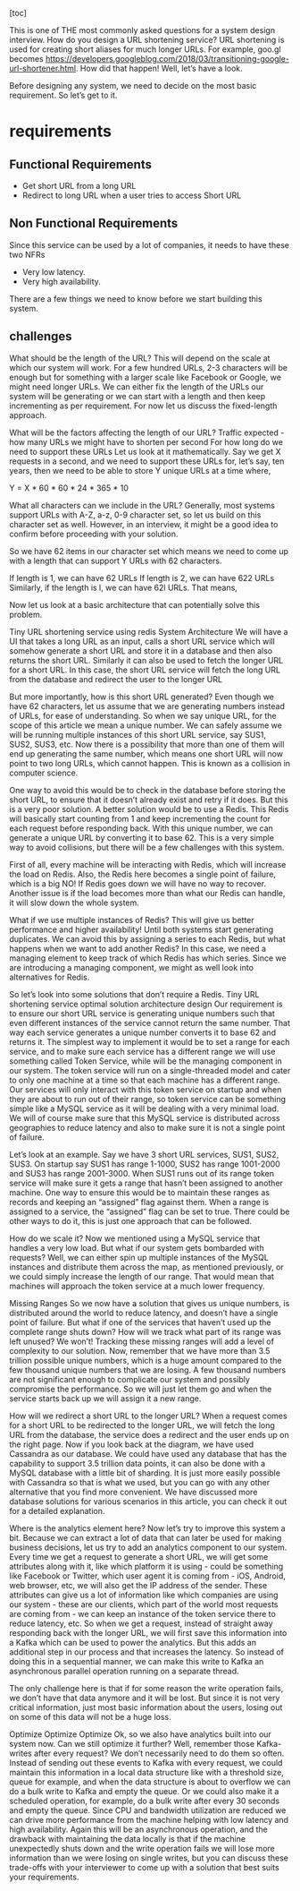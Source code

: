 [toc]

This is one of THE most commonly asked questions for a system design interview. How do you design a URL shortening service?
URL shortening is used for creating short aliases for much longer URLs. For example, goo.gl becomes https://developers.googleblog.com/2018/03/transitioning-google-url-shortener.html. How did that happen! Well, let’s have a look.

Before designing any system, we need to decide on the most basic requirement. So let’s get to it.
# requirements

## Functional Requirements
 -  Get short URL from a long URL
 - Redirect to long URL when a user tries to access Short URL
## Non Functional Requirements
 Since this service can be used by a lot of companies, it needs to have these two NFRs
 - Very low latency.
 - Very high availability.

There are a few things we need to know before we start building this system.
## challenges
What should be the length of the URL?
This will depend on the scale at which our system will work. For a few hundred URLs, 2-3 characters will be enough but for something with a larger scale like Facebook or Google, we might need longer URLs. We can either fix the length of the URLs our system will be generating or we can start with a length and then keep incrementing as per requirement. For now let us discuss the fixed-length approach.

What will be the factors affecting the length of our URL?
Traffic expected - how many URLs we might have to shorten per second
For how long do we need to support these URLs
Let us look at it mathematically. Say we get X requests in a second, and we need to support these URLs for, let’s say, ten years, then we need to be able to store Y unique URLs at a time where,

Y = X * 60 * 60 * 24 * 365 * 10

What all characters can we include in the URL?
Generally, most systems support URLs with A-Z, a-z, 0-9 character set, so let us build on this character set as well. However, in an interview, it might be a good idea to confirm before proceeding with your solution.

So we have 62 items in our character set which means we need to come up with a length that can support Y URLs with 62 characters.

If length is 1, we can have 62 URLs
If length is 2, we can have 622 URLs
Similarly, if the length is l, we can have 62l URLs. That means,

Now let us look at a basic architecture that can potentially solve this problem.

Tiny URL shortening service using redis
System Architecture
We will have a UI that takes a long URL as an input, calls a short URL service which will somehow generate a short URL and store it in a database and then also returns the short URL. Similarly it can also be used to fetch the longer URL for a short URL. In this case, the short URL service will fetch the long URL from the database and redirect the user to the longer URL

But more importantly, how is this short URL generated?
Even though we have 62 characters, let us assume that we are generating numbers instead of URLs, for ease of understanding. So when we say unique URL, for the scope of this article we mean a unique number. We can safely assume we will be running multiple instances of this short URL service, say SUS1, SUS2, SUS3, etc. Now there is a possibility that more than one of them will end up generating the same number, which means one short URL will now point to two long URLs, which cannot happen. This is known as a collision in computer science.

One way to avoid this would be to check in the database before storing the short URL, to ensure that it doesn’t already exist and retry if it does. But this is a very poor solution. A better solution would be to use a Redis. This Redis will basically start counting from 1 and keep incrementing the count for each request before responding back. With this unique number, we can generate a unique URL by converting it to base 62. This is a very simple way to avoid collisions, but there will be a few challenges with this system.

First of all, every machine will be interacting with Redis, which will increase the load on Redis. Also, the Redis here becomes a single point of failure, which is a big NO! If Redis goes down we will have no way to recover. Another issue is if the load becomes more than what our Redis can handle, it will slow down the whole system.

What if we use multiple instances of Redis? This will give us better performance and higher availability! Until both systems start generating duplicates. We can avoid this by assigning a series to each Redis, but what happens when we want to add another Redis? In this case, we need a managing element to keep track of which Redis has which series. Since we are introducing a managing component, we might as well look into alternatives for Redis.

So let’s look into some solutions that don’t require a Redis.
Tiny URL shortening service optimal solution architecture design
Our requirement is to ensure our short URL service is generating unique numbers such that even different instances of the service cannot return the same number. That way each service generates a unique number converts it to base 62 and returns it. The simplest way to implement it would be to set a range for each service, and to make sure each service has a different range we will use something called Token Service, while will be the managing component in our system. The token service will run on a single-threaded model and cater to only one machine at a time so that each machine has a different range. Our services will only interact with this token service on startup and when they are about to run out of their range, so token service can be something simple like a MySQL service as it will be dealing with a very minimal load. We will of course make sure that this MySQL service is distributed across geographies to reduce latency and also to make sure it is not a single point of failure.

Let’s look at an example. Say we have 3 short URL services, SUS1, SUS2, SUS3. On startup say SUS1 has range 1-1000, SUS2 has range 1001-2000 and SUS3 has range 2001-3000. When SUS1 runs out of its range token service will make sure it gets a range that hasn’t been assigned to another machine. One way to ensure this would be to maintain these ranges as records and keeping an “assigned” flag against them. When a range is assigned to a service, the “assigned” flag can be set to true. There could be other ways to do it, this is just one approach that can be followed.

How do we scale it?
Now we mentioned using a MySQL service that handles a very low load. But what if our system gets bombarded with requests? Well, we can either spin up multiple instances of the MySQL instances and distribute them across the map, as mentioned previously, or we could simply increase the length of our range. That would mean that machines will approach the token service at a much lower frequency.

Missing Ranges
So we now have a solution that gives us unique numbers, is distributed around the world to reduce latency, and doesn’t have a single point of failure. But what if one of the services that haven’t used up the complete range shuts down? How will we track what part of its range was left unused? We won’t! Tracking these missing ranges will add a level of complexity to our solution. Now, remember that we have more than 3.5 trillion possible unique numbers, which is a huge amount compared to the few thousand unique numbers that we are losing. A few thousand numbers are not significant enough to complicate our system and possibly compromise the performance. So we will just let them go and when the service starts back up we will assign it a new range.

How will we redirect a short URL to the longer URL?
When a request comes for a short URL to be redirected to the longer URL, we will fetch the long URL from the database, the service does a redirect and the user ends up on the right page. Now if you look back at the diagram, we have used Cassandra as our database. We could have used any database that has the capability to support 3.5 trillion data points, it can also be done with a MySQL database with a little bit of sharding. It is just more easily possible with Cassandra so that is what we used, but you can go with any other alternative that you find more convenient. We have discussed more database solutions for various scenarios in this article, you can check it out for a detailed explanation.

Where is the analytics element here?
Now let’s try to improve this system a bit. Because we can extract a lot of data that can later be used for making business decisions, let us try to add an analytics component to our system. Every time we get a request to generate a short URL, we will get some attributes along with it, like which platform it is using - could be something like Facebook or Twitter, which user agent it is coming from - iOS, Android, web browser, etc, we will also get the IP address of the sender. These attributes can give us a lot of information like which companies are using our system - these are our clients, which part of the world most requests are coming from - we can keep an instance of the token service there to reduce latency, etc. So when we get a request, instead of straight away responding back with the longer URL, we will first save this information into a Kafka which can be used to power the analytics. But this adds an additional step in our process and that increases the latency. So instead of doing this in a sequential manner, we can make this write to Kafka an asynchronous parallel operation running on a separate thread.

The only challenge here is that if for some reason the write operation fails, we don’t have that data anymore and it will be lost. But since it is not very critical information, just most basic information about the users, losing out on some of this data will not be a huge loss.

Optimize Optimize Optimize
Ok, so we also have analytics built into our system now. Can we still optimize it further? Well, remember those Kafka-writes after every request? We don’t necessarily need to do them so often. Instead of sending out these events to Kafka with every request, we could maintain this information in a local data structure like with a threshold size, queue for example, and when the data structure is about to overflow we can do a bulk write to Kafka and empty the queue. Or we could also make it a scheduled operation, for example, do a bulk write after every 30 seconds and empty the queue. Since CPU and bandwidth utilization are reduced we can drive more performance from the machine helping with low latency and high availability. Again this will be an asynchronous operation, and the drawback with maintaining the data locally is that if the machine unexpectedly shuts down and the write operation fails we will lose more information than we were losing on single writes, but you can discuss these trade-offs with your interviewer to come up with a solution that best suits your requirements.